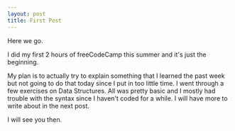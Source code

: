 ```yaml
---
layout: post
title: First Post
---
```


Here we go.

I did my first 2 hours of freeCodeCamp this summer and it's just the beginning. 

My plan is to actually try to explain something that I learned the past week but not going to do that today since I put in too little time. I went through a few exercises on Data Structures. All was pretty basic and I mostly had trouble with the syntax since I haven't coded for a while. I will have more to write about in the next post.

I will see you then.